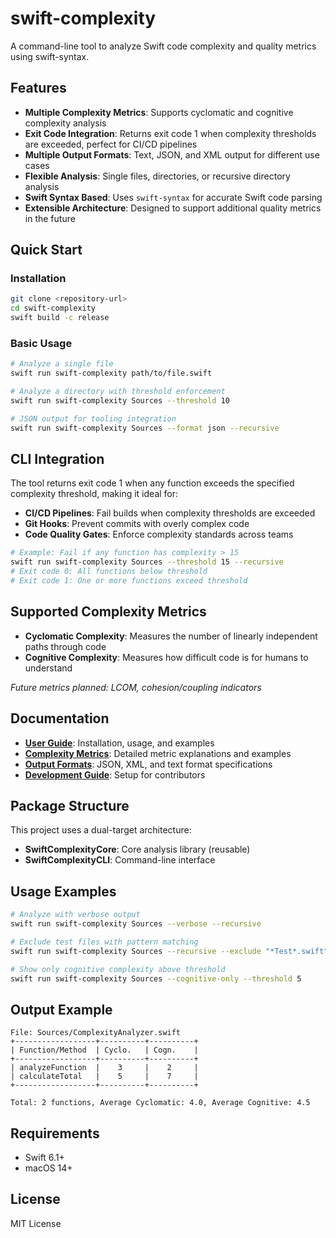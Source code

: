 # swift-complexity

A command-line tool to analyze Swift code complexity and quality metrics using swift-syntax.

## Features

- **Multiple Complexity Metrics**: Supports cyclomatic and cognitive complexity analysis
- **Exit Code Integration**: Returns exit code 1 when complexity thresholds are exceeded, perfect for CI/CD pipelines
- **Multiple Output Formats**: Text, JSON, and XML output for different use cases
- **Flexible Analysis**: Single files, directories, or recursive directory analysis
- **Swift Syntax Based**: Uses `swift-syntax` for accurate Swift code parsing
- **Extensible Architecture**: Designed to support additional quality metrics in the future

## Quick Start

### Installation

```bash
git clone <repository-url>
cd swift-complexity
swift build -c release
```

### Basic Usage

```bash
# Analyze a single file
swift run swift-complexity path/to/file.swift

# Analyze a directory with threshold enforcement
swift run swift-complexity Sources --threshold 10

# JSON output for tooling integration
swift run swift-complexity Sources --format json --recursive
```

## CLI Integration

The tool returns exit code 1 when any function exceeds the specified complexity threshold, making it ideal for:
- **CI/CD Pipelines**: Fail builds when complexity thresholds are exceeded
- **Git Hooks**: Prevent commits with overly complex code
- **Code Quality Gates**: Enforce complexity standards across teams

```bash
# Example: Fail if any function has complexity > 15
swift run swift-complexity Sources --threshold 15 --recursive
# Exit code 0: All functions below threshold
# Exit code 1: One or more functions exceed threshold
```

## Supported Complexity Metrics

- **Cyclomatic Complexity**: Measures the number of linearly independent paths through code
- **Cognitive Complexity**: Measures how difficult code is for humans to understand

*Future metrics planned: LCOM, cohesion/coupling indicators*

## Documentation

- **[User Guide](docs/user-guide/)**: Installation, usage, and examples
- **[Complexity Metrics](docs/user-guide/complexity-metrics.md)**: Detailed metric explanations and examples
- **[Output Formats](docs/user-guide/output-formats.md)**: JSON, XML, and text format specifications
- **[Development Guide](docs/development/DEVELOPMENT.md)**: Setup for contributors

## Package Structure

This project uses a dual-target architecture:

- **SwiftComplexityCore**: Core analysis library (reusable)
- **SwiftComplexityCLI**: Command-line interface

## Usage Examples

```bash
# Analyze with verbose output
swift run swift-complexity Sources --verbose --recursive

# Exclude test files with pattern matching
swift run swift-complexity Sources --recursive --exclude "*Test*.swift"

# Show only cognitive complexity above threshold
swift run swift-complexity Sources --cognitive-only --threshold 5
```

## Output Example

```
File: Sources/ComplexityAnalyzer.swift
+------------------+----------+----------+
| Function/Method  | Cyclo.   | Cogn.    |
+------------------+----------+----------+
| analyzeFunction  |    3     |    2     |
| calculateTotal   |    5     |    7     |
+------------------+----------+----------+

Total: 2 functions, Average Cyclomatic: 4.0, Average Cognitive: 4.5
```

## Requirements

- Swift 6.1+
- macOS 14+

## License

MIT License
